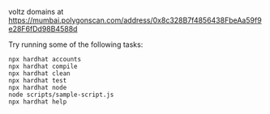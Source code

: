 voltz domains at
https://mumbai.polygonscan.com/address/0x8c328B7f4856438FbeAa59f9e28F6fDd98B4588d

Try running some of the following tasks:

```shell
npx hardhat accounts
npx hardhat compile
npx hardhat clean
npx hardhat test
npx hardhat node
node scripts/sample-script.js
npx hardhat help
```
